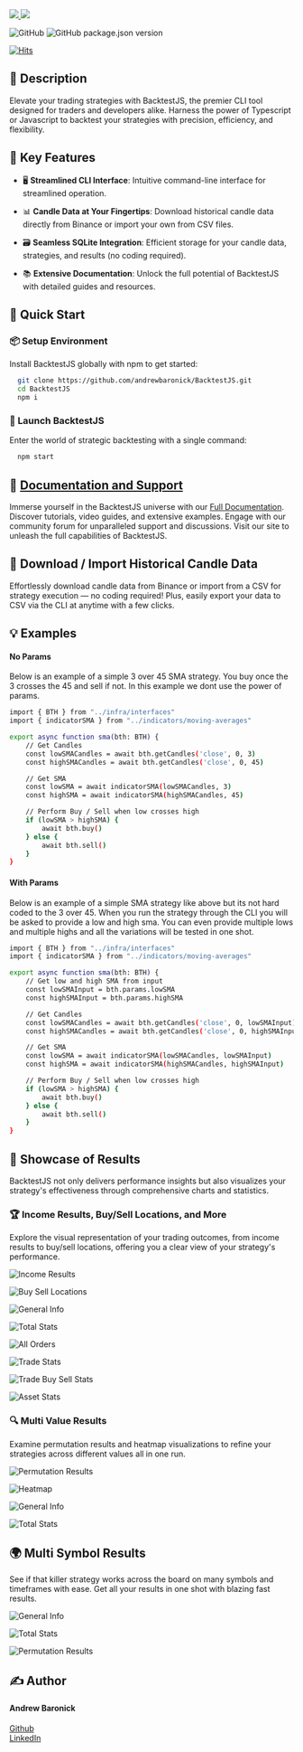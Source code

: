 <a href="https://github.com#gh-light-mode-only">
  <img src="http://backtestjs.com/wp-content/uploads/2024/02/BacktestJS-Black-Logo-1.png">
</a>
<a href="https://github.com#gh-dark-mode-only">
  <img src="http://backtestjs.com/wp-content/uploads/2024/02/BacktestJS-White-Logo-1.png">
</a>


![GitHub](https://img.shields.io/github/license/andrewbaronick/BacktestJS) 
![GitHub package.json version](https://img.shields.io/github/package-json/v/andrewbaronick/BacktestJS) 


[![Hits](https://hits.seeyoufarm.com/api/count/incr/badge.svg?url=https%3A%2F%2Fgithub.com%2Fandrewbaronick%2FBacktestJS%2Fhit-counter&count_bg=%2379C83D&title_bg=%23555555&icon=&icon_color=%23E7E7E7&title=Views&edge_flat=false)](https://hits.seeyoufarm.com)

## 📜 Description
Elevate your trading strategies with BacktestJS, the premier CLI tool designed for traders and developers alike. Harness the power of Typescript or Javascript to backtest your strategies with precision, efficiency, and flexibility.


## 🌟 Key Features
- 🖥️ **Streamlined CLI Interface**: Intuitive command-line interface for streamlined operation.

- 📊 **Candle Data at Your Fingertips**: Download historical candle data directly from Binance or import your own from CSV files.

- 🗃️ **Seamless SQLite Integration**: Efficient storage for your candle data, strategies, and results (no coding required).

- 📚 **Extensive Documentation**: Unlock the full potential of BacktestJS with detailed guides and resources.


## 🚀 Quick Start
### 📦 Setup Environment
Install BacktestJS globally with npm to get started:
```bash
  git clone https://github.com/andrewbaronick/BacktestJS.git
  cd BacktestJS
  npm i
```

### 🌈 Launch BacktestJS
Enter the world of strategic backtesting with a single command:
```bash
  npm start
```


## 📖 [Documentation and Support](http://backtestjs.com)
Immerse yourself in the BacktestJS universe with our [Full Documentation](http://backtestjs.com). Discover tutorials, video guides, and extensive examples. Engage with our community forum for unparalleled support and discussions. Visit our site to unleash the full capabilities of BacktestJS.


## 🔄 Download / Import Historical Candle Data
Effortlessly download candle data from Binance or import from a CSV for strategy execution — no coding required! Plus, easily export your data to CSV via the CLI at anytime with a few clicks.


## 💡 Examples

#### **No Params**

Below is an example of a simple 3 over 45 SMA strategy.  You buy once the 3 crosses the 45 and sell if not.  In this example we dont use the power of params.
```bash
import { BTH } from "../infra/interfaces"
import { indicatorSMA } from "../indicators/moving-averages"

export async function sma(bth: BTH) {
    // Get Candles
    const lowSMACandles = await bth.getCandles('close', 0, 3)
    const highSMACandles = await bth.getCandles('close', 0, 45)

    // Get SMA
    const lowSMA = await indicatorSMA(lowSMACandles, 3)
    const highSMA = await indicatorSMA(highSMACandles, 45)

    // Perform Buy / Sell when low crosses high
    if (lowSMA > highSMA) {
        await bth.buy()
    } else {
        await bth.sell()
    }
}
```

#### **With Params**
Below is an example of a simple SMA strategy like above but its not hard coded to the 3 over 45. When you run the strategy through the CLI you will be asked to provide a low and high sma.  You can even provide multiple lows and multiple highs and all the variations will be tested in one shot.

```bash
import { BTH } from "../infra/interfaces"
import { indicatorSMA } from "../indicators/moving-averages"

export async function sma(bth: BTH) {
    // Get low and high SMA from input
    const lowSMAInput = bth.params.lowSMA
    const highSMAInput = bth.params.highSMA

    // Get Candles
    const lowSMACandles = await bth.getCandles('close', 0, lowSMAInput)
    const highSMACandles = await bth.getCandles('close', 0, highSMAInput)

    // Get SMA
    const lowSMA = await indicatorSMA(lowSMACandles, lowSMAInput)
    const highSMA = await indicatorSMA(highSMACandles, highSMAInput)

    // Perform Buy / Sell when low crosses high
    if (lowSMA > highSMA) {
        await bth.buy()
    } else {
        await bth.sell()
    }
}
```


## 🎨 Showcase of Results
BacktestJS not only delivers performance insights but also visualizes your strategy's effectiveness through comprehensive charts and statistics.

### 🏆 Income Results, Buy/Sell Locations, and More
Explore the visual representation of your trading outcomes, from income results to buy/sell locations, offering you a clear view of your strategy's performance.

![Income Results](http://backtestjs.com/wp-content/uploads/2024/02/Trading-Results-Income-Results.png)

![Buy Sell Locations](http://backtestjs.com/wp-content/uploads/2024/02/Trading-Results-Buy-Sell-Locations.png)

![General Info](http://backtestjs.com/wp-content/uploads/2024/02/Trading-Results-General-Info.png)

![Total Stats](http://backtestjs.com/wp-content/uploads/2024/02/Trading-Results-Total-Stats.png)

![All Orders](http://backtestjs.com/wp-content/uploads/2024/02/Trading-Results-All-Orders.png)

![Trade Stats](http://backtestjs.com/wp-content/uploads/2024/02/Trading-Results-Trading-Stats.png)

![Trade Buy Sell Stats](http://backtestjs.com/wp-content/uploads/2024/02/Trading-Results-Trade-Buy-Sell-Stats.png)

![Asset Stats](http://backtestjs.com/wp-content/uploads/2024/02/Multi-Value-Symbol-Trading-Results-Asset-Stats.png)

### 🔍 Multi Value Results
Examine permutation results and heatmap visualizations to refine your strategies across different values all in one run.

![Permutation Results](http://backtestjs.com/wp-content/uploads/2024/02/Trading-Strategy-Results-Multi-Value-Permutation-Results.png)

![Heatmap](http://backtestjs.com/wp-content/uploads/2024/02/Trading-Strategy-Results-Multi-Value-Heatmap.png)

![General Info](http://backtestjs.com/wp-content/uploads/2024/02/Trading-Strategy-Results-Multi-Value-General-Info.png)

![Total Stats](http://backtestjs.com/wp-content/uploads/2024/02/Trading-Strategy-Results-Multi-Value-Total-Stats.png)

## 🌍 Multi Symbol Results
See if that killer strategy works across the board on many symbols and timeframes with ease.  Get all your results in one shot with blazing fast results.

![General Info](http://backtestjs.com/wp-content/uploads/2024/01/Multi-Symbol-Trading-Strategy-Results-General-Info.png)

![Total Stats](http://backtestjs.com/wp-content/uploads/2024/01/Multi-Symbol-Trading-Strategy-Results-Total-Stats.png)

![Permutation Results](http://backtestjs.com/wp-content/uploads/2024/01/Multi-Symbol-Trading-Strategy-Results-Permutation-Results.png)


## ✍️ Author

#### Andrew Baronick  

[Github](https://www.github.com/andrewbaronick)  
[LinkedIn](https://www.linkedin.com/in/andrew-baronick/)